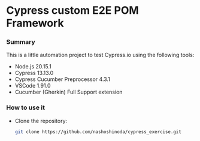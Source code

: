 # Cypress custom E2E POM Framework

### Summary
This is a little automation project to test Cypress.io using the following tools:
* Node.js 20.15.1
* Cypress 13.13.0
* Cypress Cucumber Preprocessor 4.3.1
* VSCode 1.91.0
* Cucumber (Gherkin) Full Support extension

### How to use it
* Clone the repository:
    ```sh
    git clone https://github.com/nashoshinoda/cypress_exercise.git
    ```